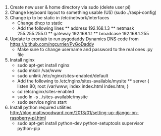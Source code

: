 1) Create new user & home directory via sudo (delete user pi)
2) Change keyboard layout to something usable (US) (sudo ./raspi-config)
3) Change ip to be static in /etc/network/interfaces
   * Change dhcp to static
   * Add the following lines
   ** address 192.168.1.3
   ** netmask 255.255.255.0
   ** gateway 192.168.1.1
   ** broadcase 192.168.1.255
3) Update to crontab to run pygodaddy Dynamics DNS code from https://github.com/ngcurrier/PyGoDaddy
   * Make sure to change username and password to the real ones .py file
4) Install nginx
   * sudo apt-get install nginx
   * sudo mkdir /var/www
   * sudo unlink /etc/nginx/sites-enabled/default
   * Add the following to /etc/nginx/sites-available/mysite
   ** server {
        listen 80;
        root /var/www;
        index index.html index.htm;
	      }
   * cd /etc/nginx/sites-enabled
   * sudo ln -s ../sites-available/mysite
   * sudo service nginx start
5) Install python required utilities http://blog.mattwoodward.com/2013/01/setting-up-django-on-raspberry-pi.html
   * sudo apt-get install python-dev python-setuptools supervisor python-pip
